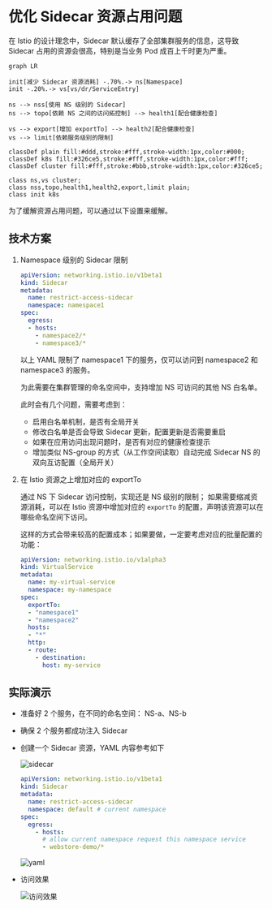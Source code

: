 # 优化 Sidecar 资源占用问题

在 Istio 的设计理念中，Sidecar 默认缓存了全部集群服务的信息，这导致 Sidecar
占用的资源会很高，特别是当业务 Pod 成百上千时更为严重。

```mermaid
graph LR

init[减少 Sidecar 资源消耗] -.70%.-> ns[Namespace]
init -.20%.-> vs[vs/dr/ServiceEntry]

ns --> nss[使用 NS 级别的 Sidecar]
ns --> topo[依赖 NS 之间的访问拓控制] --> health1[配合健康检查]

vs --> export[增加 exportTo] --> health2[配合健康检查]
vs --> limit[依赖服务级别的限制]

classDef plain fill:#ddd,stroke:#fff,stroke-width:1px,color:#000;
classDef k8s fill:#326ce5,stroke:#fff,stroke-width:1px,color:#fff;
classDef cluster fill:#fff,stroke:#bbb,stroke-width:1px,color:#326ce5;

class ns,vs cluster;
class nss,topo,health1,health2,export,limit plain;
class init k8s
```

为了缓解资源占用问题，可以通过以下设置来缓解。

## 技术方案

1. Namespace 级别的 Sidecar 限制

    ```yaml
    apiVersion: networking.istio.io/v1beta1
    kind: Sidecar
    metadata:
      name: restrict-access-sidecar
      namespace: namespace1
    spec:
      egress:
      - hosts:
        - namespace2/*
        - namespace3/*
    ```

    以上 YAML 限制了 namespace1 下的服务，仅可以访问到 namespace2 和 namespace3 的服务。

    为此需要在集群管理的命名空间中，支持增加 NS 可访问的其他 NS 白名单。

    此时会有几个问题，需要考虑到：

    - 启用白名单机制，是否有全局开关
    - 修改白名单是否会导致 Sidecar 更新，配置更新是否需要重启
    - 如果在应用访问出现问题时，是否有对应的健康检查提示
    - 增加类似 NS-group 的方式（从工作空间读取）自动完成 Sidecar NS 的双向互访配置（全局开关）

1. 在 Istio 资源之上增加对应的 exportTo

    通过 NS 下 Sidecar 访问控制，实现还是 NS 级别的限制；
    如果需要缩减资源消耗，可以在 Istio 资源中增加对应的 `exportTo` 的配置，声明该资源可以在哪些命名空间下访问。

    这样的方式会带来较高的配置成本；如果要做，一定要考虑对应的批量配置的功能：

    ```yaml
    apiVersion: networking.istio.io/v1alpha3
    kind: VirtualService
    metadata:
      name: my-virtual-service
      namespace: my-namespace
    spec:
      exportTo:
      - "namespace1"
      - "namespace2"
      hosts:
      - "*"
      http:
      - route:
        - destination:
          host: my-service
    ```

## 实际演示

- 准备好 2 个服务，在不同的命名空间： NS-a、NS-b
- 确保 2 个服务都成功注入 Sidecar
- 创建一个 Sidecar 资源，YAML 内容参考如下

    ![sidecar](https://docs.daocloud.io/daocloud-docs-images/docs/zh/docs/mspider/best-practice/images/sidecar.png)

    ```yaml
    apiVersion: networking.istio.io/v1beta1
    kind: Sidecar
    metadata:
      name: restrict-access-sidecar
      namespace: default # current namespace
    spec:
      egress:
        - hosts:
          # allow current namespace request this namespace service
          - webstore-demo/*
    ```

    ![yaml](https://docs.daocloud.io/daocloud-docs-images/docs/zh/docs/mspider/best-practice/images/yaml1.png)

- 访问效果

    ![访问效果](https://docs.daocloud.io/daocloud-docs-images/docs/zh/docs/mspider/best-practice/images/effect.png)
